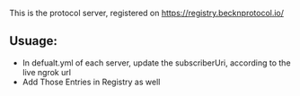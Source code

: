 This is the protocol server, registered on https://registry.becknprotocol.io/

## Usuage:
- In defualt.yml of each server, update the subscriberUri, according to the live ngrok url
- Add Those Entries in Registry as well
